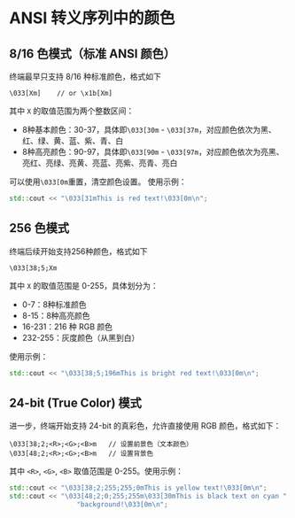 # ANSI 转义序列中的颜色


## 8/16 色模式（标准 ANSI 颜色）

终端最早只支持 8/16 种标准颜色，格式如下
```
\033[Xm]    // or \x1b[Xm]
```
其中 `X` 的取值范围为两个整数区间：

- 8种基本颜色：30-37，具体即`\033[30m` - `\033[37m`，对应颜色依次为黑、红、绿、黄、蓝、紫、青、白
- 8种高亮颜色：90-97，具体即`\033[90m` - `\033[97m`，对应颜色依次为亮黑、亮红、亮绿、亮黄、亮蓝、亮紫、亮青、亮白

可以使用`\033[0m`重置，清空颜色设置。
使用示例：
```cpp
std::cout << "\033[31mThis is red text!\033[0m\n";
```

## 256 色模式

终端后续开始支持256种颜色，格式如下
```
\033[38;5;Xm
```
其中 `X` 的取值范围是 0-255，具体划分为：

- 0-7：8种标准颜色
- 8-15：8种高亮颜色
- 16-231：216 种 RGB 颜色
- 232-255：灰度颜色（从黑到白）

使用示例：
```cpp
std::cout << "\033[38;5;196mThis is bright red text!\033[0m\n";
```

## 24-bit (True Color) 模式

进一步，终端开始支持 24-bit 的真彩色，允许直接使用 RGB 颜色，格式如下：
```
\033[38;2;<R>;<G>;<B>m   // 设置前景色（文本颜色）
\033[48;2;<R>;<G>;<B>m   // 设置背景色
```
其中 `<R>`, `<G>`, `<B>` 取值范围是 0-255。使用示例：
```cpp
std::cout << "\033[38;2;255;255;0mThis is yellow text!\033[0m\n";
std::cout << "\033[48;2;0;255;255m\033[30mThis is black text on cyan "
                 "background!\033[0m\n";
```

